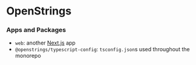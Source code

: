 # OpenStrings

### Apps and Packages

- `web`: another [Next.js](https://nextjs.org/) app
- `@openstrings/typescript-config`: `tsconfig.json`s used throughout the monorepo